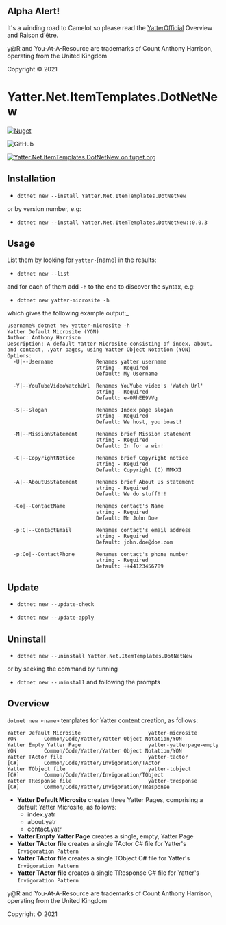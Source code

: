 ## Alpha Alert!

It's a winding road to Camelot so please read the [YatterOfficial](https://github.com/yatterofficial) Overview and Raison d'être.

y@R and You-At-A-Resource are trademarks of Count Anthony Harrison, operating from the United Kingdom

Copyright © 2021

# Yatter.Net.ItemTemplates.DotNetNew

<a href="https://www.nuget.org/packages/Yatter.Net.ItemTemplates.DotNetNew/" target="_blank" rel="noreferrer noopener"><img alt="Nuget" src="https://img.shields.io/nuget/v/Yatter.Net.ItemTemplates.DotNetNew?color=blue&style=for-the-badge"></a>

![GitHub](https://img.shields.io/github/license/yatterofficial/Yatter.Net.ItemTemplates.DotNetNew?style=for-the-badge)

[![Yatter.Net.ItemTemplates.DotNetNew on fuget.org](https://www.fuget.org/packages/Yatter.Net.ItemTemplates.DotNetNew/badge.svg)](https://www.fuget.org/packages/Yatter.Net.ItemTemplates.DotNetNew)

## Installation

- ```dotnet new --install Yatter.Net.ItemTemplates.DotNetNew```

or by version number, e.g:

- ```dotnet new --install Yatter.Net.ItemTemplates.DotNetNew::0.0.3 ```

## Usage

List them by looking for ```yatter-```[name] in the results:

- ```dotnet new --list```

and for each of them add ```-h``` to the end to discover the syntax, e.g:

- ```dotnet new yatter-microsite -h```

which gives the following example output:_

```
username% dotnet new yatter-microsite -h
Yatter Default Microsite (YON)
Author: Anthony Harrison
Description: A default Yatter Microsite consisting of index, about, and contact, .yatr pages, using Yatter Object Notation (YON)
Options:                                                               
  -U|--Username              Renames yatter username                   
                             string - Required                         
                             Default: My Username                      

  -Y|--YouTubeVideoWatchUrl  Renames YouYube video's 'Watch Url'       
                             string - Required                         
                             Default: e-ORhEE9VVg                      

  -S|--Slogan                Renames Index page slogan                 
                             string - Required                         
                             Default: We host, you boast!              

  -M|--MissionStatement      Renames brief Mission Statement           
                             string - Required                         
                             Default: In for a win!                    

  -C|--CopyrightNotice       Renames brief Copyright notice            
                             string - Required                         
                             Default: Copyright (C) MMXXI              

  -A|--AboutUsStatement      Renames brief About Us statement          
                             string - Required                         
                             Default: We do stuff!!!                   

  -Co|--ContactName          Renames contact's Name                    
                             string - Required                         
                             Default: Mr John Doe                      

  -p:C|--ContactEmail        Renames contact's email address           
                             string - Required                         
                             Default: john.doe@doe.com                 

  -p:Co|--ContactPhone       Renames contact's phone number            
                             string - Required                         
                             Default: ++44123456789                    
```

## Update

- ```dotnet new --update-check```

- ```dotnet new --update-apply```

## Uninstall

- ```dotnet new --uninstall Yatter.Net.ItemTemplates.DotNetNew```

or by seeking the command by running

- ```dotnet new --uninstall``` and following the prompts

## Overview

```dotnet new <name>``` templates for Yatter content creation, as follows:

```
Yatter Default Microsite                      yatter-microsite         YON         Common/Code/Yatter/Yatter Object Notation/YON      
Yatter Empty Yatter Page                      yatter-yatterpage-empty  YON         Common/Code/Yatter/Yatter Object Notation/YON      
Yatter TActor file                            yatter-tactor            [C#]        Common/Code/Yatter/Invigoration/TActor             
Yatter TObject file                           yatter-tobject           [C#]        Common/Code/Yatter/Invigoration/TObject            
Yatter TResponse file                         yatter-tresponse         [C#]        Common/Code/Yatter/Invigoration/TResponse 
```

- **Yatter Default Microsite** creates three Yatter Pages, comprising a default Yatter Microsite, as follows:
  - index.yatr
  - about.yatr
  - contact.yatr
- **Yatter Empty Yatter Page** creates a single, empty, Yatter Page
- **Yatter TActor file** creates a single TActor C# file for Yatter's ```Invigoration Pattern```
- **Yatter TActor file** creates a single TObject C# file for Yatter's ```Invigoration Pattern```
- **Yatter TActor file** creates a single TResponse C# file for Yatter's ```Invigoration Pattern```

y@R and You-At-A-Resource are trademarks of Count Anthony Harrison, operating from the United Kingdom

Copyright © 2021
